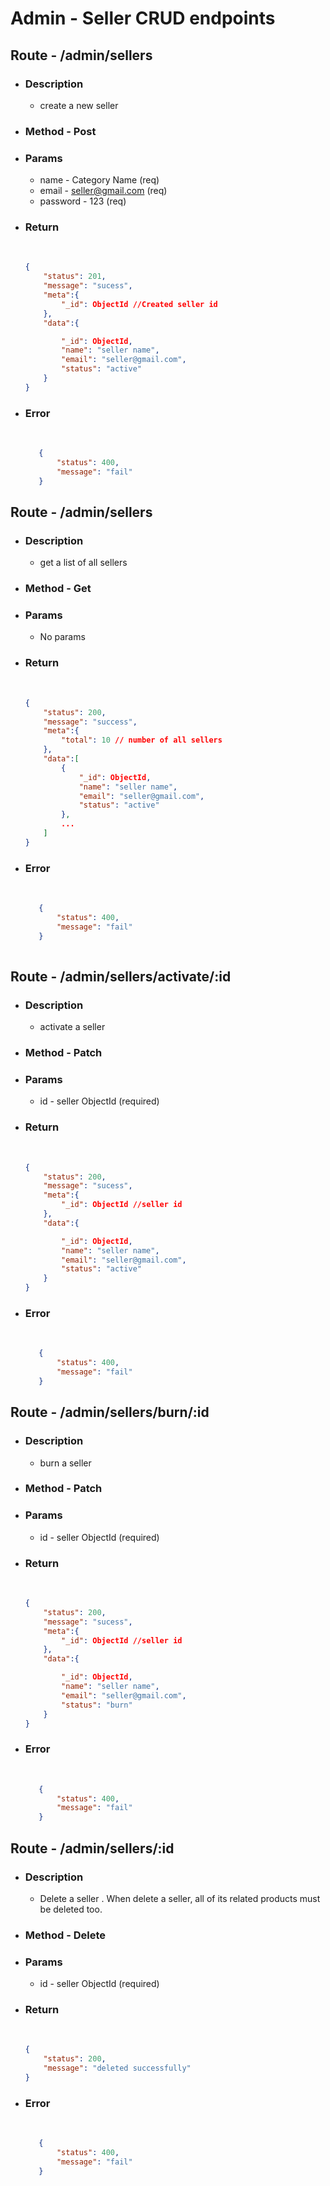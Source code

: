 # Admin - Seller CRUD endpoints

## Route - /admin/sellers
+ ### Description
  - create a new seller
+ ### Method - Post
+ ### Params
  -  name - Category Name (req)
  -  email - seller@gmail.com (req)
  -  password - 123 (req)

+ ### Return
    <br/>

    ``` json
    {
        "status": 201,
        "message": "sucess",
        "meta":{
            "_id": ObjectId //Created seller id
        },
        "data":{

            "_id": ObjectId,
            "name": "seller name",
            "email": "seller@gmail.com",
            "status": "active"
        }
    }
    ```
+ ### Error
    <br/>
     
     ```json
        {
            "status": 400,
            "message": "fail"
        }
     ```

## Route - /admin/sellers
+ ### Description
  - get a list of all sellers
+ ### Method - Get
+ ### Params
  -  No params

+ ### Return
    <br/>

    ``` json
    {
        "status": 200,
        "message": "success",
        "meta":{
            "total": 10 // number of all sellers
        },
        "data":[
            {
                "_id": ObjectId,
                "name": "seller name",
                "email": "seller@gmail.com",
                "status": "active"
            },
            ...
        ]
    }
    ```


+ ### Error
    <br/>
     
     ```json
        {
            "status": 400,
            "message": "fail"
        }
        
     ```

## Route - /admin/sellers/activate/:id
+ ### Description
  - activate a seller
+ ### Method - Patch
+ ### Params
  -  id - seller ObjectId (required)

+ ### Return
    <br/>

    ``` json
    {
        "status": 200,
        "message": "sucess",
        "meta":{
            "_id": ObjectId //seller id
        },
        "data":{

            "_id": ObjectId,
            "name": "seller name",
            "email": "seller@gmail.com",
            "status": "active"
        }
    }
    ```

+ ### Error
    <br/>
     
     ```json
        {
            "status": 400,
            "message": "fail"
        }
    ```

## Route - /admin/sellers/burn/:id
+ ### Description
  - burn a seller
+ ### Method - Patch
+ ### Params
  -  id - seller ObjectId (required)

+ ### Return
    <br/>

    ``` json
    {
        "status": 200,
        "message": "sucess",
        "meta":{
            "_id": ObjectId //seller id
        },
        "data":{

            "_id": ObjectId,
            "name": "seller name",
            "email": "seller@gmail.com",
            "status": "burn"
        }
    }
    ```

+ ### Error
    <br/>
     
     ```json
        {
            "status": 400,
            "message": "fail"
        }
    ```


## Route - /admin/sellers/:id
+ ### Description
  - Delete a  seller . When delete a seller, all of its related products must be deleted too.
  
+ ### Method - Delete
+ ### Params
  -  id - seller ObjectId (required)

+ ### Return
    <br/>

    ``` json
    {
        "status": 200,
        "message": "deleted successfully"
    }
    ```
+ ### Error
    <br/>
     
     ```json
        {
            "status": 400,
            "message": "fail"
        }
    ```



